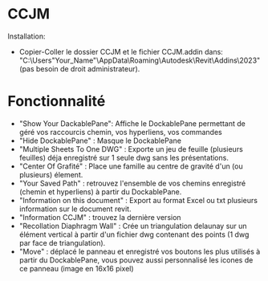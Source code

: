 # CCJM
Installation: 
- Copier-Coller le dossier CCJM et le fichier CCJM.addin dans:
"C:\Users\"Your_Name"\AppData\Roaming\Autodesk\Revit\Addins\2023" (pas besoin de droit administrateur).

# Fonctionnalité
- "Show Your DackablePane": Affiche le DockablePane permettant de géré vos raccourcis chemin, vos hyperliens, vos commandes
- "Hide DockablePane" : Masque le DockablePane
- "Multiple Sheets To One DWG" : Exporte un jeu de feuille (plusieurs feuilles) déja enregistré sur 1 seule dwg sans les présentations.
- "Center Of Grafité" : Place une famille au centre de gravité d'un (ou plusieurs) élement.
- "Your Saved Path" : retrouvez l'ensemble de vos chemins enregistré (chemin et hyperliens) à partir du DockablePane.
- "Information on this document" : Export au format Excel ou txt plusieurs information sur le document revit.
- "Information CCJM" : trouvez la dernière version
- "Recollation Diaphragm Wall" : Crée un triangulation delaunay sur un élément vertical à partir d'un fichier dwg contenant des points (1 dwg par face de triangulation).
- "Move" : déplacé le panneau et enregistré vos boutons les plus utilisés à partir du DockablePane, vous pouvez aussi personnalisé les icones de ce panneau (image en 16x16 pixel)
